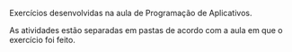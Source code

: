 Exercícios desenvolvidas na aula de Programação de Aplicativos.

As atividades estão separadas em pastas de acordo com a aula em que o exercício foi feito.
